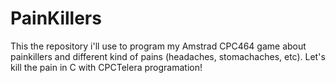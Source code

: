 # PainKillers
This the repository i'll use to program my Amstrad CPC464 game about painkillers and different kind of pains (headaches, stomachaches, etc). Let's kill the pain in C with CPCTelera programation!
